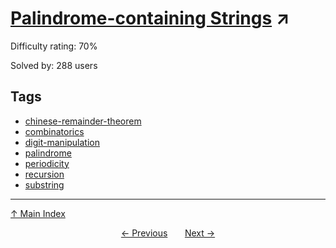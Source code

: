 # [Palindrome-containing Strings](https://projecteuler.net/problem=486) ↗️

Difficulty rating: 70%

Solved by: 288 users
## Tags

- [chinese-remainder-theorem](../tags/chinese-remainder-theorem.md)
- [combinatorics](../tags/combinatorics.md)
- [digit-manipulation](../tags/digit-manipulation.md)
- [palindrome](../tags/palindrome.md)
- [periodicity](../tags/periodicity.md)
- [recursion](../tags/recursion.md)
- [substring](../tags/substring.md)



---

[↑ Main Index](../README.md)


<div align=center><a href='485.md'>← Previous</a> &nbsp;&nbsp; &nbsp;&nbsp;  <a href='487.md'>Next →</a></div>

